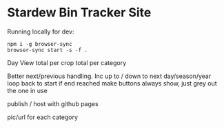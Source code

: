 # Stardew Bin Tracker Site

Running locally for dev:

```
npm i -g browser-sync
browser-sync start -s -f .
```


Day View
total per crop
total per category

Better next/previous handling.
Inc up to / down to next day/season/year
loop back to start if end reached
make buttons always show, just grey out the one in use



publish / host with github pages

pic/url for each category


